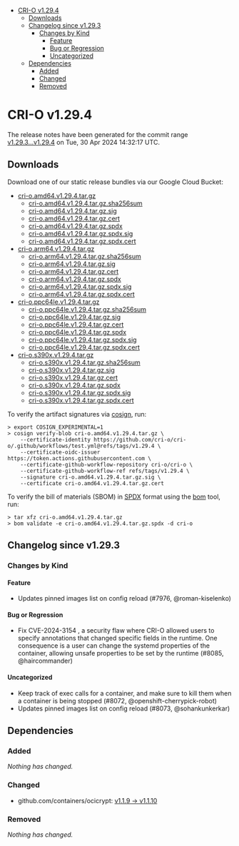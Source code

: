 - [CRI-O v1.29.4](#cri-o-v1294)
  - [Downloads](#downloads)
  - [Changelog since v1.29.3](#changelog-since-v1293)
    - [Changes by Kind](#changes-by-kind)
      - [Feature](#feature)
      - [Bug or Regression](#bug-or-regression)
      - [Uncategorized](#uncategorized)
  - [Dependencies](#dependencies)
    - [Added](#added)
    - [Changed](#changed)
    - [Removed](#removed)

# CRI-O v1.29.4

The release notes have been generated for the commit range
[v1.29.3...v1.29.4](https://github.com/cri-o/cri-o/compare/v1.29.3...v1.29.4) on Tue, 30 Apr 2024 14:32:17 UTC.

## Downloads

Download one of our static release bundles via our Google Cloud Bucket:

- [cri-o.amd64.v1.29.4.tar.gz](https://storage.googleapis.com/cri-o/artifacts/cri-o.amd64.v1.29.4.tar.gz)
  - [cri-o.amd64.v1.29.4.tar.gz.sha256sum](https://storage.googleapis.com/cri-o/artifacts/cri-o.amd64.v1.29.4.tar.gz.sha256sum)
  - [cri-o.amd64.v1.29.4.tar.gz.sig](https://storage.googleapis.com/cri-o/artifacts/cri-o.amd64.v1.29.4.tar.gz.sig)
  - [cri-o.amd64.v1.29.4.tar.gz.cert](https://storage.googleapis.com/cri-o/artifacts/cri-o.amd64.v1.29.4.tar.gz.cert)
  - [cri-o.amd64.v1.29.4.tar.gz.spdx](https://storage.googleapis.com/cri-o/artifacts/cri-o.amd64.v1.29.4.tar.gz.spdx)
  - [cri-o.amd64.v1.29.4.tar.gz.spdx.sig](https://storage.googleapis.com/cri-o/artifacts/cri-o.amd64.v1.29.4.tar.gz.spdx.sig)
  - [cri-o.amd64.v1.29.4.tar.gz.spdx.cert](https://storage.googleapis.com/cri-o/artifacts/cri-o.amd64.v1.29.4.tar.gz.spdx.cert)
- [cri-o.arm64.v1.29.4.tar.gz](https://storage.googleapis.com/cri-o/artifacts/cri-o.arm64.v1.29.4.tar.gz)
  - [cri-o.arm64.v1.29.4.tar.gz.sha256sum](https://storage.googleapis.com/cri-o/artifacts/cri-o.arm64.v1.29.4.tar.gz.sha256sum)
  - [cri-o.arm64.v1.29.4.tar.gz.sig](https://storage.googleapis.com/cri-o/artifacts/cri-o.arm64.v1.29.4.tar.gz.sig)
  - [cri-o.arm64.v1.29.4.tar.gz.cert](https://storage.googleapis.com/cri-o/artifacts/cri-o.arm64.v1.29.4.tar.gz.cert)
  - [cri-o.arm64.v1.29.4.tar.gz.spdx](https://storage.googleapis.com/cri-o/artifacts/cri-o.arm64.v1.29.4.tar.gz.spdx)
  - [cri-o.arm64.v1.29.4.tar.gz.spdx.sig](https://storage.googleapis.com/cri-o/artifacts/cri-o.arm64.v1.29.4.tar.gz.spdx.sig)
  - [cri-o.arm64.v1.29.4.tar.gz.spdx.cert](https://storage.googleapis.com/cri-o/artifacts/cri-o.arm64.v1.29.4.tar.gz.spdx.cert)
- [cri-o.ppc64le.v1.29.4.tar.gz](https://storage.googleapis.com/cri-o/artifacts/cri-o.ppc64le.v1.29.4.tar.gz)
  - [cri-o.ppc64le.v1.29.4.tar.gz.sha256sum](https://storage.googleapis.com/cri-o/artifacts/cri-o.ppc64le.v1.29.4.tar.gz.sha256sum)
  - [cri-o.ppc64le.v1.29.4.tar.gz.sig](https://storage.googleapis.com/cri-o/artifacts/cri-o.ppc64le.v1.29.4.tar.gz.sig)
  - [cri-o.ppc64le.v1.29.4.tar.gz.cert](https://storage.googleapis.com/cri-o/artifacts/cri-o.ppc64le.v1.29.4.tar.gz.cert)
  - [cri-o.ppc64le.v1.29.4.tar.gz.spdx](https://storage.googleapis.com/cri-o/artifacts/cri-o.ppc64le.v1.29.4.tar.gz.spdx)
  - [cri-o.ppc64le.v1.29.4.tar.gz.spdx.sig](https://storage.googleapis.com/cri-o/artifacts/cri-o.ppc64le.v1.29.4.tar.gz.spdx.sig)
  - [cri-o.ppc64le.v1.29.4.tar.gz.spdx.cert](https://storage.googleapis.com/cri-o/artifacts/cri-o.ppc64le.v1.29.4.tar.gz.spdx.cert)
- [cri-o.s390x.v1.29.4.tar.gz](https://storage.googleapis.com/cri-o/artifacts/cri-o.s390x.v1.29.4.tar.gz)
  - [cri-o.s390x.v1.29.4.tar.gz.sha256sum](https://storage.googleapis.com/cri-o/artifacts/cri-o.s390x.v1.29.4.tar.gz.sha256sum)
  - [cri-o.s390x.v1.29.4.tar.gz.sig](https://storage.googleapis.com/cri-o/artifacts/cri-o.s390x.v1.29.4.tar.gz.sig)
  - [cri-o.s390x.v1.29.4.tar.gz.cert](https://storage.googleapis.com/cri-o/artifacts/cri-o.s390x.v1.29.4.tar.gz.cert)
  - [cri-o.s390x.v1.29.4.tar.gz.spdx](https://storage.googleapis.com/cri-o/artifacts/cri-o.s390x.v1.29.4.tar.gz.spdx)
  - [cri-o.s390x.v1.29.4.tar.gz.spdx.sig](https://storage.googleapis.com/cri-o/artifacts/cri-o.s390x.v1.29.4.tar.gz.spdx.sig)
  - [cri-o.s390x.v1.29.4.tar.gz.spdx.cert](https://storage.googleapis.com/cri-o/artifacts/cri-o.s390x.v1.29.4.tar.gz.spdx.cert)

To verify the artifact signatures via [cosign](https://github.com/sigstore/cosign), run:

```console
> export COSIGN_EXPERIMENTAL=1
> cosign verify-blob cri-o.amd64.v1.29.4.tar.gz \
    --certificate-identity https://github.com/cri-o/cri-o/.github/workflows/test.yml@refs/tags/v1.29.4 \
    --certificate-oidc-issuer https://token.actions.githubusercontent.com \
    --certificate-github-workflow-repository cri-o/cri-o \
    --certificate-github-workflow-ref refs/tags/v1.29.4 \
    --signature cri-o.amd64.v1.29.4.tar.gz.sig \
    --certificate cri-o.amd64.v1.29.4.tar.gz.cert
```

To verify the bill of materials (SBOM) in [SPDX](https://spdx.org) format using the [bom](https://sigs.k8s.io/bom) tool, run:

```console
> tar xfz cri-o.amd64.v1.29.4.tar.gz
> bom validate -e cri-o.amd64.v1.29.4.tar.gz.spdx -d cri-o
```

## Changelog since v1.29.3

### Changes by Kind

#### Feature
 - Updates pinned images list on config reload (#7976, @roman-kiselenko)

#### Bug or Regression
 - Fix CVE-2024-3154 , a security flaw where CRI-O allowed users to specify annotations that changed specific fields in the runtime. One consequence is a user can change the systemd properties of the container, allowing unsafe properties to be set by the runtime (#8085, @haircommander)

#### Uncategorized
 - Keep track of exec calls for a container, and make sure to kill them when a container is being stopped (#8072, @openshift-cherrypick-robot)
 - Updates pinned images list on config reload (#8073, @sohankunkerkar)

## Dependencies

### Added
_Nothing has changed._

### Changed
- github.com/containers/ocicrypt: [v1.1.9 → v1.1.10](https://github.com/containers/ocicrypt/compare/v1.1.9...v1.1.10)

### Removed
_Nothing has changed._
